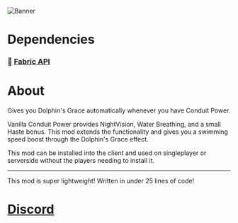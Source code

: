 ![Banner](https://cdn.modrinth.com/data/cached_images/2fdc41cf6e08beae89fa544cff01079106e9efd9.png)

# Dependencies
### 📜 [Fabric API](https://modrinth.com/mod/fabric-api)
# About
Gives you Dolphin's Grace automatically whenever you have Conduit Power.

Vanilla Conduit Power provides NightVision, Water Breathing, and a small Haste bonus. This mod extends the functionality and gives you a swimming speed boost through the Dolphin's Grace effect.

This mod can be installed into the client and used on singleplayer or serverside without the players needing to install it.

---

This mod is super lightweight! Written in under 25 lines of code!

# [Discord](https://discord.gg/ZCaGkZeb4C)